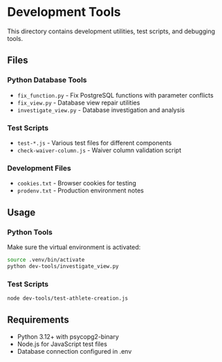 # Development Tools

This directory contains development utilities, test scripts, and debugging tools.

## Files

### Python Database Tools
- `fix_function.py` - Fix PostgreSQL functions with parameter conflicts
- `fix_view.py` - Database view repair utilities
- `investigate_view.py` - Database investigation and analysis

### Test Scripts
- `test-*.js` - Various test files for different components
- `check-waiver-column.js` - Waiver column validation script

### Development Files
- `cookies.txt` - Browser cookies for testing
- `prodenv.txt` - Production environment notes

## Usage

### Python Tools
Make sure the virtual environment is activated:
```bash
source .venv/bin/activate
python dev-tools/investigate_view.py
```

### Test Scripts
```bash
node dev-tools/test-athlete-creation.js
```

## Requirements

- Python 3.12+ with psycopg2-binary
- Node.js for JavaScript test files
- Database connection configured in .env

